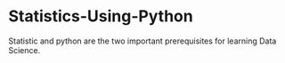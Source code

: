 # Statistics-Using-Python
Statistic and python are the two important prerequisites for learning Data Science. 
